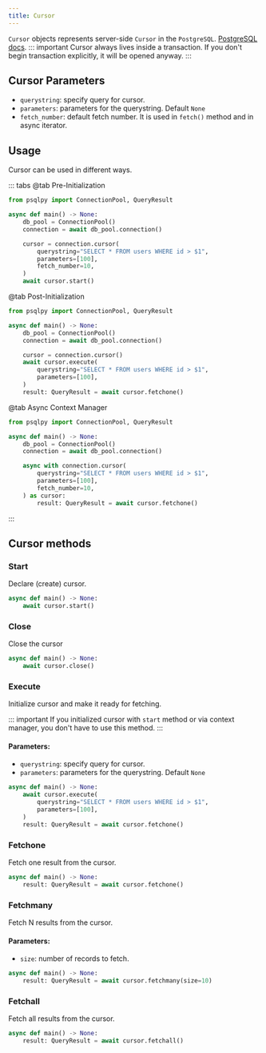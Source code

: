 ```yaml
---
title: Cursor
---
```


`Cursor` objects represents server-side `Cursor` in the `PostgreSQL`. [PostgreSQL docs](https://www.postgresql.org/docs/current/plpgsql-cursors.html).
::: important
Cursor always lives inside a transaction. If you don't begin transaction explicitly, it will be opened anyway.
:::

## Cursor Parameters

- `querystring`: specify query for cursor.
- `parameters`: parameters for the querystring. Default `None`
- `fetch_number`: default fetch number. It is used in `fetch()` method and in async iterator.

## Usage

Cursor can be used in different ways.

::: tabs
@tab Pre-Initialization
```python
from psqlpy import ConnectionPool, QueryResult

async def main() -> None:
    db_pool = ConnectionPool()
    connection = await db_pool.connection()

    cursor = connection.cursor(
        querystring="SELECT * FROM users WHERE id > $1",
        parameters=[100],
        fetch_number=10,
    )
    await cursor.start()
```

@tab Post-Initialization
```python
from psqlpy import ConnectionPool, QueryResult

async def main() -> None:
    db_pool = ConnectionPool()
    connection = await db_pool.connection()

    cursor = connection.cursor()
    await cursor.execute(
        querystring="SELECT * FROM users WHERE id > $1",
        parameters=[100],
    )
    result: QueryResult = await cursor.fetchone()
```

@tab Async Context Manager
```python
from psqlpy import ConnectionPool, QueryResult

async def main() -> None:
    db_pool = ConnectionPool()
    connection = await db_pool.connection()

    async with connection.cursor(
        querystring="SELECT * FROM users WHERE id > $1",
        parameters=[100],
        fetch_number=10,
    ) as cursor:
        result: QueryResult = await cursor.fetchone()
```
:::

## Cursor methods
### Start
Declare (create) cursor.

```python
async def main() -> None:
    await cursor.start()
```

### Close

Close the cursor

```python
async def main() -> None:
    await cursor.close()
```

### Execute

Initialize cursor and make it ready for fetching.

::: important
If you initialized cursor with `start` method or via context manager, you don't have to use this method.
:::

#### Parameters:
- `querystring`: specify query for cursor.
- `parameters`: parameters for the querystring. Default `None`

```python
async def main() -> None:
    await cursor.execute(
        querystring="SELECT * FROM users WHERE id > $1",
        parameters=[100],
    )
    result: QueryResult = await cursor.fetchone()
```

### Fetchone

Fetch one result from the cursor.

```python
async def main() -> None:
    result: QueryResult = await cursor.fetchone()
```

### Fetchmany

Fetch N results from the cursor.

#### Parameters:
- `size`: number of records to fetch.

```python
async def main() -> None:
    result: QueryResult = await cursor.fetchmany(size=10)
```

### Fetchall

Fetch all results from the cursor.

```python
async def main() -> None:
    result: QueryResult = await cursor.fetchall()
```

